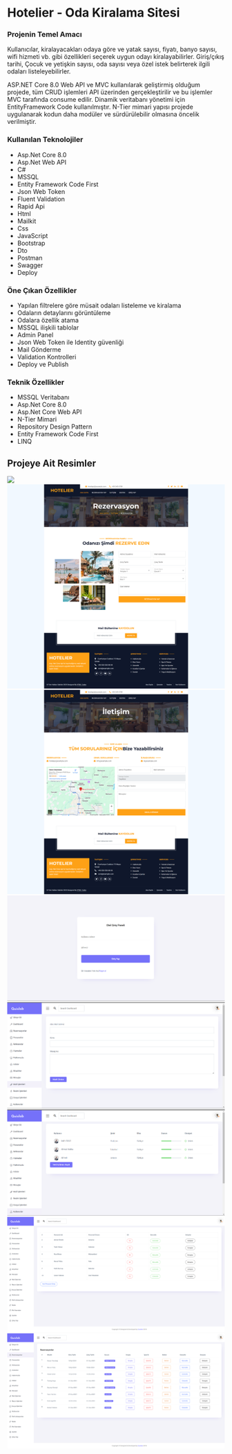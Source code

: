 <div>
  <h1> Hotelier - Oda Kiralama Sitesi</h1>
  <h3> Projenin Temel Amacı</h3>
  <p> Kullanıcılar, kiralayacakları odaya göre ve yatak sayısı, fiyatı, banyo sayısı, wifi hizmeti vb. gibi özellikleri seçerek uygun odayı kiralayabilirler. Giriş/çıkış tarihi, Çocuk ve yetişkin sayısı, oda sayısı veya özel istek belirterek ilgili odaları listeleyebilirler.</p>
  <p>ASP.NET Core 8.0 Web API ve MVC kullanılarak geliştirmiş olduğum projede, tüm CRUD işlemleri API üzerinden gerçekleştirilir ve bu işlemler MVC tarafında consume edilir. Dinamik veritabanı yönetimi için EntityFramework Code kullanılmıştır. N-Tier mimari yapısı projede uygulanarak kodun daha modüler ve sürdürülebilir olmasına öncelik verilmiştir.</p>
  <h3> Kullanılan Teknolojiler</h3>
  <ul>
    <li>Asp.Net Core 8.0</li>
    <li>Asp.Net Web API</li>
    <li>C#</li>
    <li>MSSQL</li>
    <li>Entity Framework Code First</li>
    <li>Json Web Token</li>
    <li>Fluent Validation</li>
    <li>Rapid Api</li>
    <li>Html</li>
    <li>Mailkit</li>
    <li>Css</li>
    <li>JavaScript</li>
    <li>Bootstrap</li>
    <li>Dto</li>
    <li>Postman</li>
    <li>Swagger</li>
    <li>Deploy</li>
  </ul>
  <h3> Öne Çıkan Özellikler</h3>
  <ul>
    <li>Yapılan filtrelere göre müsait odaları listeleme ve kiralama</li>
    <li>Odaların detaylarını görüntüleme</li>
    <li>Odalara özellik atama</li>
    <li>MSSQL ilişkili tablolar</li>
    <li>Admin Panel</li>
    <li>Json Web Token ile Identity güvenliği</li>
    <li>Mail Gönderme</li>
    <li>Validation Kontrolleri</li>
    <li>Deploy ve Publish</li>
  </ul>
  <h3> Teknik Özellikler</h3>
  <ul>
    <li>MSSQL Veritabanı</li>
    <li>Asp.Net Core 8.0</li>
    <li>Asp.Net Core Web API</li>
    <li>N-Tier Mimari</li>
    <li>Repository Design Pattern</li>
    <li>Entity Framework Code First</li>
    <li>LINQ</li>
  </ul>
  <div>
    <h2> Projeye Ait Resimler</h2>
    <img src="/ProjectScreenShots/localhost_5219_.png" />
    <br/>
    <img src="/ProjectScreenShots/localhost_5219_Booking_Index_.png" />
    <br/>
    <img src="/ProjectScreenShots/localhost_5219_Contact_Index_.png" />
    <br/>
    <img src="/ProjectScreenShots/Ekran görüntüsü 2025-02-27 185143.png" />
    <br/>
    <img src="/ProjectScreenShots/Ekran görüntüsü 2025-02-27 185621.png" />
    <br/>
    <img src="/ProjectScreenShots/Ekran görüntüsü 2025-02-27 185633.png" />
    <br/>
    <img src="/ProjectScreenShots/localhost_5219_Staff.png" />
    <br/>
    <img src="/ProjectScreenShots/localhost_5219_BookingAdmin_Index_.png" />
  </div>
  <div>
